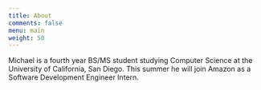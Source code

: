 ```yaml
---
title: About
comments: false
menu: main
weight: 50
---
```


Michael is a fourth year BS/MS student studying Computer Science at the University of California, San Diego. This summer he will join Amazon as a Software Development Engineer Intern.
